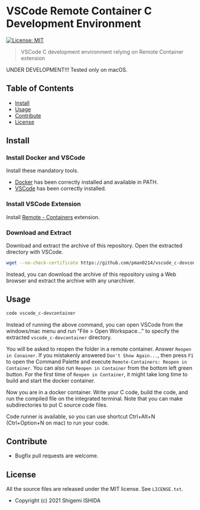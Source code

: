 # VSCode Remote Container C Development Environment

[![License: MIT](https://img.shields.io/badge/License-MIT-yellow.svg)](https://opensource.org/licenses/MIT)

> VSCode C development environment relying on Remote Container extension

UNDER DEVELOPMENT!!! Tested only on macOS.

## Table of Contents

- [Install](#install)
- [Usage](#usage)
- [Contribute](#contribute)
- [License](#license)

## Install

### Install Docker and VSCode

Install these mandatory tools.
- [Docker](https://www.docker.com) has been correctly installed and available in PATH.
- [VSCode](https://code.visualstudio.com) has been correctly installed.

### Install VSCode Extension

Install [Remote - Containers](https://marketplace.visualstudio.com/items?itemName=ms-vscode-remote.remote-containers) extension.

### Download and Extract

Download and extract the archive of this repository. Open the extracted directory with VSCode.
```bash
wget --no-check-certificate https://github.com/pman0214/vscode_c-devcontainer/archive/refs/heads/master.tar.gz -O - | tar zxv
```

Instead, you can download the archive of this repository using a Web browser and extract the archive with any unarchiver.

## Usage

```bash
code vscode_c-devcontainer
```
Instead of running the above command, you can open VSCode from the windows/mac menu and run "File > Open Workspace..." to specify the extracted `vscode_c-devcontainer` directory.

You will be asked to reopen the folder in a remote container. Answer `Reopen in Conainer`.
If you mistakenly answered `Don't Show Again...`, then press `F1` to open the Command Palette and execute `Remote-Containers: Reopen in Container`.
You can also run `Reopen in Container` from the bottom left green button.
For the first time of `Reopen in Container`, it might take long time to build and start the docker container.

Now you are in a docker container. Write your C code, build the code, and run the compiled file on the integrated terminal.
Note that you can make subdirectories to put C source code files.

Code runner is available, so you can use shortcut Ctrl+Alt+N (Ctrl+Option+N on mac) to run your code.

## Contribute

* Bugfix pull requests are welcome.

## License

All the source files are released under the MIT license. See `LICENSE.txt`.

* Copyright (c) 2021 Shigemi ISHIDA
